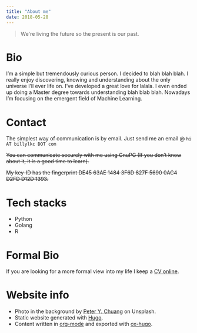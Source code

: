 ```yaml
---
title: "About me"
date: 2018-05-28
---
```


> We're living the future so
> the present is our past.

# Bio
I’m a simple but tremendously curious person. I decided to blah blah blah. I really enjoy discovering, knowing and understanding about the only universe I’ll ever life on. I’ve developed a great love for lalala. I even ended up doing a Master degree towards understanding blah blab blah. Nowadays I’m focusing on the emergent field of Machine Learning.

# Contact
The simplest way of communication is by email. Just send me an email @ `hi AT billylkc DOT com`

~~You can communicate securely with me using GnuPG (If you don’t know about it, it is a good time to learn).~~

~~My key-ID has the fingerprint DE45 63AE 1484 3F6D 827F 5690 0AC4 D2FD D12D 1393.~~

# Tech stacks
* Python
* Golang
* R

# Formal Bio
If you are looking for a more formal view into my life I keep a [CV online]().

# Website info
* Photo in the background by [Peter Y. Chuang](https://unsplash.com/@peterychuang) on Unsplash.
* Static website generated with [Hugo](https://gohugo.io/).
* Content written in [org-mode](https://orgmode.org/) and exported with [ox-hugo](https://ox-hugo.scripter.co/).
